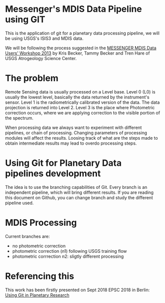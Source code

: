 # Messenger's MDIS Data Pipeline using GIT

This is the application of git for a planetary data processing pipeline, we will be using USGS's ISIS3 and MDIS data.

We will be following the process suggested in the [MESSENGER MDIS Data Users' Workshop 2013](https://pds-imaging.jpl.nasa.gov/documentation/MESSENGER_MDIS_WorkShop_LPSC2103.pdf) by Kris Becker, Tammy Becker and Tren Hare of USGS Atrogeology Science Center.

# The problem

Remote Sensing data is usually processed on a Level base.  Level 0 (L0) is usually the lowest level, basically the data returned by the instrument's sensor.  Level 1 is the radiometrically calibrated version of the data. The data projection is returned into Level 2.  Level 3 is the place where Photometric correction occurs, where we are applying correction to the visible portion of the spectrum.  

When processing data we always want to experiment with different pipelines, or chain of processing.  Changing parameters of processing modules will affect the results.  Loosing track of what are the steps made to obtain intermediate results may lead to overdo processing steps. 

# Using Git for Planetary Data pipelines development

The idea is to use the branching capabilities of Git.  Every branch is an independent pipeline, which will bring different results.  If you are reading this document on Github, you can change branch and study the different pipeline used.

# MDIS Processing

Current branches are:

  * no photometric correction
  * photometric correction (n1) following USGS training flow
  * photometric corrrection n2: sligtly different processing
  

# Referencing this 

This work has been firstly presented on Sept 2018 EPSC 2018 in Berlin: [Using Git in Planetary Research](https://meetingorganizer.copernicus.org/EPSC2018/EPSC2018-1058-2.pdf)
  


